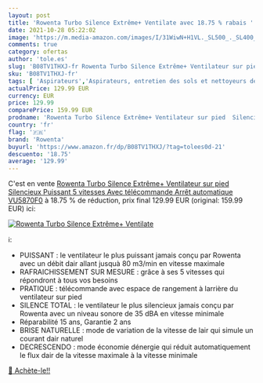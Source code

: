 ```yaml
---
layout: post
title: 'Rowenta Turbo Silence Extrême+ Ventilate avec 18.75 % rabais '
date: 2021-10-28 05:22:02
image: 'https://m.media-amazon.com/images/I/31WiwN+H1VL._SL500_._SL400_.jpg'
comments: true
category: ofertas
author: 'tole.es'
slug: 'B08TV1THXJ-fr Rowenta Turbo Silence Extrême+ Ventilateur sur pied...'
sku: 'B08TV1THXJ-fr'
tags: [ 'Aspirateurs','Aspirateurs, entretien des sols et nettoyeurs de vitres','Chauffage et climatisation','Cuisine et Maison','Ventilateurs','Ventilateurs sur pied','rowenta', ]
actualPrice: 129.99 EUR
currency: EUR
price: 129.99
comparePrice: 159.99 EUR
prodname: 'Rowenta Turbo Silence Extrême+ Ventilateur sur pied  Silencieux  Puissant  5 vitesses  Avec télécommande  Arrêt automatique VU5870F0'
country: 'fr'
flag: '🇫🇷'
brand: 'Rowenta'
buyurl: 'https://www.amazon.fr/dp/B08TV1THXJ/?tag=tolees0d-21'
descuento: '18.75'
average: '129.99'
---
```


C'est en vente [Rowenta Turbo Silence Extrême+ Ventilateur sur pied  Silencieux  Puissant  5 vitesses  Avec télécommande  Arrêt automatique VU5870F0](https://www.amazon.fr/dp/B08TV1THXJ/?tag=tolees0d-21)  à  18.75 % de réduction, prix final  129.99 EUR (original: 159.99 EUR) ici:

[![Rowenta Turbo Silence Extrême+ Ventilate](https://m.media-amazon.com/images/I/31WiwN+H1VL._SL500_._SL400_.jpg)](https://www.amazon.fr/dp/B08TV1THXJ/?tag=tolees0d-21)

ℹ️:

- PUISSANT : le ventilateur le plus puissant jamais conçu par Rowenta avec un débit dair allant jusquà 80 m3/min en vitesse maximale
- RAFRAICHISSEMENT SUR MESURE : grâce à ses 5 vitesses qui répondront à tous vos besoins
- PRATIQUE : télécommande avec espace de rangement à larrière du ventilateur sur pied
- SILENCE TOTAL : le ventilateur le plus silencieux jamais conçu par Rowenta avec un niveau sonore de 35 dBA en vitesse minimale
- Réparabilité 15 ans, Garantie 2 ans
- BRISE NATURELLE : mode de variation de la vitesse de lair qui simule un courant dair naturel
- DECRESCENDO : mode économie dénergie qui réduit automatiquement le flux dair de la vitesse maximale à la vitesse minimale

[🛒 Achète-le!!](https://www.amazon.fr/dp/B08TV1THXJ/?tag=tolees0d-21)
